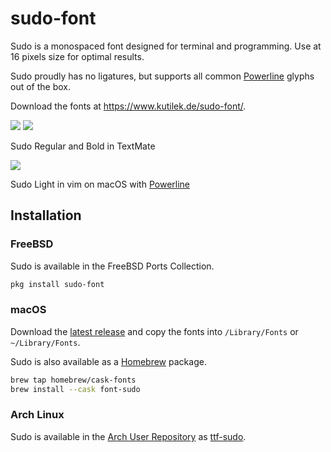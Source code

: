 # sudo-font

Sudo is a monospaced font designed for terminal and programming. Use at 16 pixels size for optimal results.

Sudo proudly has no ligatures, but supports all common [Powerline](https://github.com/powerline/powerline) glyphs out of the box.

Download the fonts at https://www.kutilek.de/sudo-font/.

<img src="https://raw.github.com/jenskutilek/sudo-font/master/images/sudo.png">

<img src="https://raw.github.com/jenskutilek/sudo-font/master/images/sudo-textmate-py.png">

Sudo Regular and Bold in TextMate

<img src="https://raw.github.com/jenskutilek/sudo-font/master/images/sudo-light-powerline.png">

Sudo Light in vim on macOS with [Powerline](https://github.com/powerline/powerline)

## Installation

### FreeBSD

Sudo is available in the FreeBSD Ports Collection.

```sh
pkg install sudo-font
```

### macOS

Download the [latest release](https://www.kutilek.de/download/sudo.zip) and copy the fonts into `/Library/Fonts` or `~/Library/Fonts`.

Sudo is also available as a [Homebrew](https://brew.sh/) package.

```sh
brew tap homebrew/cask-fonts
brew install --cask font-sudo
```

### Arch Linux

Sudo is available in the [Arch User Repository](https://wiki.archlinux.org/index.php/Arch_User_Repository) as [ttf-sudo](https://aur.archlinux.org/packages/ttf-sudo).
